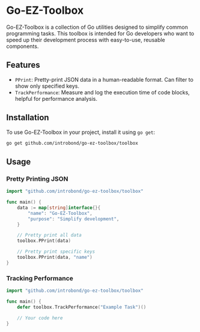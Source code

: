 # Go-EZ-Toolbox

Go-EZ-Toolbox is a collection of Go utilities designed to simplify common programming tasks. This toolbox is intended for Go developers who want to speed up their development process with easy-to-use, reusable components.

## Features
- `PPrint`: Pretty-print JSON data in a human-readable format. Can filter to show only specified keys.
- `TrackPerformance`: Measure and log the execution time of code blocks, helpful for performance analysis.

## Installation
To use Go-EZ-Toolbox in your project, install it using `go get`:

```bash
go get github.com/introbond/go-ez-toolbox/toolbox
```

## Usage
### Pretty Printing JSON
```go
import "github.com/introbond/go-ez-toolbox/toolbox"

func main() {
    data := map[string]interface{}{
        "name": "Go-EZ-Toolbox",
        "purpose": "Simplify development",
    }

    // Pretty print all data
    toolbox.PPrint(data)

    // Pretty print specific keys
    toolbox.PPrint(data, "name")
}
```
### Tracking Performance
```go
import "github.com/introbond/go-ez-toolbox/toolbox"

func main() {
    defer toolbox.TrackPerformance("Example Task")()

    // Your code here
}
